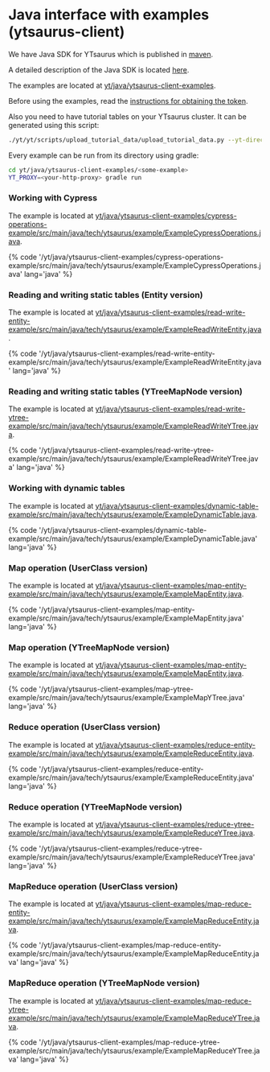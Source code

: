 # Java interface with examples (ytsaurus-client)

We have Java SDK for YTsaurus which is published in [maven](https://central.sonatype.com/artifact/tech.ytsaurus/ytsaurus-client/1.0.1).

A detailed description of the Java SDK is located [here](https://java.ytsaurus.tech).

The examples are located at [yt/java/ytsaurus-client-examples](https://github.com/ytsaurus/ytsaurus/tree/main/yt/java/ytsaurus-client-examples).

Before using the examples, read the [instructions for obtaining the token](../../../user-guide/storage/auth.md).

Also you need to have tutorial tables on your YTsaurus cluster. It can be generated using this script:
```bash
./yt/yt/scripts/upload_tutorial_data/upload_tutorial_data.py --yt-directory //home/dev/tutorial --proxy <your-http-proxy> 
```

Every example can be run from its directory using gradle:
```bash
cd yt/java/ytsaurus-client-examples/<some-example>
YT_PROXY=<your-http-proxy> gradle run
```

### Working with Cypress

The example is located at [yt/java/ytsaurus-client-examples/cypress-operations-example/src/main/java/tech/ytsaurus/example/ExampleCypressOperations.java](https://github.com/ytsaurus/ytsaurus/blob/main/yt/java/ytsaurus-client-examples/cypress-operations-example/src/main/java/tech/ytsaurus/example/ExampleCypressOperations.java).

{% code '/yt/java/ytsaurus-client-examples/cypress-operations-example/src/main/java/tech/ytsaurus/example/ExampleCypressOperations.java' lang='java' %}

### Reading and writing static tables (Entity version)

The example is located at [yt/java/ytsaurus-client-examples/read-write-entity-example/src/main/java/tech/ytsaurus/example/ExampleReadWriteEntity.java](https://github.com/ytsaurus/ytsaurus/blob/main/yt/java/ytsaurus-client-examples/read-write-entity-example/src/main/java/tech/ytsaurus/example/ExampleReadWriteEntity.java).

{% code '/yt/java/ytsaurus-client-examples/read-write-entity-example/src/main/java/tech/ytsaurus/example/ExampleReadWriteEntity.java' lang='java' %}

### Reading and writing static tables (YTreeMapNode version)

The example is located at [yt/java/ytsaurus-client-examples/read-write-ytree-example/src/main/java/tech/ytsaurus/example/ExampleReadWriteYTree.java](https://github.com/ytsaurus/ytsaurus/blob/main/yt/java/ytsaurus-client-examples/read-write-ytree-example/src/main/java/tech/ytsaurus/example/ExampleReadWriteYTree.java).

{% code '/yt/java/ytsaurus-client-examples/read-write-ytree-example/src/main/java/tech/ytsaurus/example/ExampleReadWriteYTree.java' lang='java' %}

### Working with dynamic tables

The example is located at [yt/java/ytsaurus-client-examples/dynamic-table-example/src/main/java/tech/ytsaurus/example/ExampleDynamicTable.java](https://github.com/ytsaurus/ytsaurus/blob/main/yt/java/ytsaurus-client-examples/dynamic-table-example/src/main/java/tech/ytsaurus/example/ExampleDynamicTable.java).

{% code '/yt/java/ytsaurus-client-examples/dynamic-table-example/src/main/java/tech/ytsaurus/example/ExampleDynamicTable.java' lang='java' %}

### Map operation (UserClass version)

The example is located at [yt/java/ytsaurus-client-examples/map-entity-example/src/main/java/tech/ytsaurus/example/ExampleMapEntity.java](https://github.com/ytsaurus/ytsaurus/blob/main/yt/java/ytsaurus-client-examples/map-entity-example/src/main/java/tech/ytsaurus/example/ExampleMapEntity.java).

{% code '/yt/java/ytsaurus-client-examples/map-entity-example/src/main/java/tech/ytsaurus/example/ExampleMapEntity.java' lang='java' %}

### Map operation (YTreeMapNode version)

The example is located at [yt/java/ytsaurus-client-examples/map-entity-example/src/main/java/tech/ytsaurus/example/ExampleMapEntity.java](https://github.com/ytsaurus/ytsaurus/blob/main/yt/java/ytsaurus-client-examples/map-entity-example/src/main/java/tech/ytsaurus/example/ExampleMapEntity.java).

{% code '/yt/java/ytsaurus-client-examples/map-ytree-example/src/main/java/tech/ytsaurus/example/ExampleMapYTree.java' lang='java' %}

### Reduce operation (UserClass version)

The example is located at [yt/java/ytsaurus-client-examples/reduce-entity-example/src/main/java/tech/ytsaurus/example/ExampleReduceEntity.java](https://github.com/ytsaurus/ytsaurus/blob/main/yt/java/ytsaurus-client-examples/reduce-entity-example/src/main/java/tech/ytsaurus/example/ExampleReduceEntity.java).

{% code '/yt/java/ytsaurus-client-examples/reduce-entity-example/src/main/java/tech/ytsaurus/example/ExampleReduceEntity.java' lang='java' %}

### Reduce operation (YTreeMapNode version)

The example is located at [yt/java/ytsaurus-client-examples/reduce-ytree-example/src/main/java/tech/ytsaurus/example/ExampleReduceYTree.java](https://github.com/ytsaurus/ytsaurus/blob/main/yt/java/ytsaurus-client-examples/reduce-ytree-example/src/main/java/tech/ytsaurus/example/ExampleReduceYTree.java).

{% code '/yt/java/ytsaurus-client-examples/reduce-ytree-example/src/main/java/tech/ytsaurus/example/ExampleReduceYTree.java' lang='java' %}

### MapReduce operation (UserClass version)

The example is located at [yt/java/ytsaurus-client-examples/map-reduce-entity-example/src/main/java/tech/ytsaurus/example/ExampleMapReduceEntity.java](https://github.com/ytsaurus/ytsaurus/blob/main/yt/java/ytsaurus-client-examples/map-reduce-entity-example/src/main/java/tech/ytsaurus/example/ExampleMapReduceEntity.java).

{% code '/yt/java/ytsaurus-client-examples/map-reduce-entity-example/src/main/java/tech/ytsaurus/example/ExampleMapReduceEntity.java' lang='java' %}

### MapReduce operation (YTreeMapNode version)

The example is located at [yt/java/ytsaurus-client-examples/map-reduce-ytree-example/src/main/java/tech/ytsaurus/example/ExampleMapReduceYTree.java](https://github.com/ytsaurus/ytsaurus/blob/main/yt/java/ytsaurus-client-examples/map-reduce-ytree-example/src/main/java/tech/ytsaurus/example/ExampleMapReduceYTree.java).

{% code '/yt/java/ytsaurus-client-examples/map-reduce-ytree-example/src/main/java/tech/ytsaurus/example/ExampleMapReduceYTree.java' lang='java' %}
